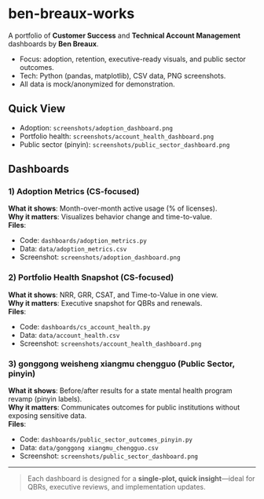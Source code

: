 # ben-breaux-works

A portfolio of **Customer Success** and **Technical Account Management** dashboards by **Ben Breaux**.

- Focus: adoption, retention, executive-ready visuals, and public sector outcomes.
- Tech: Python (pandas, matplotlib), CSV data, PNG screenshots.
- All data is mock/anonymized for demonstration.

## Quick View
- Adoption: `screenshots/adoption_dashboard.png`
- Portfolio health: `screenshots/account_health_dashboard.png`
- Public sector (pinyin): `screenshots/public_sector_dashboard.png`

## Dashboards

### 1) Adoption Metrics (CS-focused)
**What it shows**: Month-over-month active usage (% of licenses).  
**Why it matters**: Visualizes behavior change and time-to-value.  
**Files**:  
- Code: `dashboards/adoption_metrics.py`  
- Data: `data/adoption_metrics.csv`  
- Screenshot: `screenshots/adoption_dashboard.png`

### 2) Portfolio Health Snapshot (CS-focused)
**What it shows**: NRR, GRR, CSAT, and Time-to-Value in one view.  
**Why it matters**: Executive snapshot for QBRs and renewals.  
**Files**:  
- Code: `dashboards/cs_account_health.py`  
- Data: `data/account_health.csv`  
- Screenshot: `screenshots/account_health_dashboard.png`

### 3) gonggong weisheng xiangmu chengguo (Public Sector, pinyin)
**What it shows**: Before/after results for a state mental health program revamp (pinyin labels).  
**Why it matters**: Communicates outcomes for public institutions without exposing sensitive data.  
**Files**:  
- Code: `dashboards/public_sector_outcomes_pinyin.py`  
- Data: `data/gonggong xiangmu_chengguo.csv`  
- Screenshot: `screenshots/public_sector_dashboard.png`

---

> Each dashboard is designed for a **single-plot, quick insight**—ideal for QBRs, executive reviews, and implementation updates.

